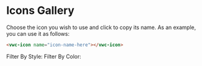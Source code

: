 # Icons Gallery

Choose the icon you wish to use and click to copy its name. 
As an example, you can use it as follows:

```html
<vwc-icon name="icon-name-here"></vwc-icon>
```

<link rel="stylesheet" href="../../assets/styles/icons-gallery.css">

<vwc-text-field id="iconsTextField" icon="search-line" label="Search Icons" oninput="onClickFilter()"></vwc-text-field>

<div class="tagWrapper">
  <vwc-tag-group class="tagGroup" onclick="onClickFilter()">
    Filter By Style:
    <vwc-tag id="solidTag" label="Solid" selectable></vwc-tag>
    <vwc-tag id="linearTag" label="Linear" selectable></vwc-tag>
  </vwc-tag-group>

  <vwc-tag-group class="tagGroup" onclick="onClickFilter()">
    Filter By Color:
    <vwc-tag id="singleTag" label="Single Color" selectable></vwc-tag>
    <vwc-tag id="multiTag" label="Multi Color" selectable></vwc-tag>
  </vwc-tag-group>
</span>

<vwc-alert id="copyAlert" text="Icon name copied to clipboard" connotation="success" timeoutms="2000"></vwc-alert>

<vwc-layout id="iconsLayout" gutters="small" ></vwc-layout>

<div>
<vwc-button id="showMoreButton" label="Show More" appearance='filled' onclick="showMore()"></vwc-button>
</div>

<script src="../../assets/scripts/icons-gallery.js" async></script>